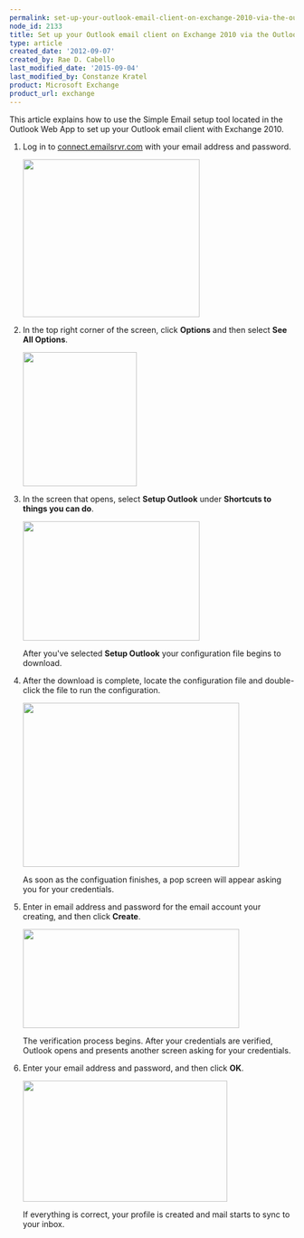 ```yaml
---
permalink: set-up-your-outlook-email-client-on-exchange-2010-via-the-outlook-web-app/
node_id: 2133
title: Set up your Outlook email client on Exchange 2010 via the Outlook Web App
type: article
created_date: '2012-09-07'
created_by: Rae D. Cabello
last_modified_date: '2015-09-04'
last_modified_by: Constanze Kratel
product: Microsoft Exchange
product_url: exchange
---
```


This article explains how to use the Simple Email setup tool located in
the Outlook Web App to set up your Outlook email client with Exchange
2010.

1.  Log in to [connect.emailsrvr.com](http://connect.emailsrvr.com) with
    your email address and password.

    <img src="{% asset_path exchange/set-up-your-outlook-email-client-on-exchange-2010-via-the-outlook-web-app/2133.1b.png %}" width="312" height="279" />

2.  In the top right corner of the screen, click **Options** and then
    select **See All Options**.

    <img src="{% asset_path exchange/set-up-your-outlook-email-client-on-exchange-2010-via-the-outlook-web-app/2133.2a_1.png %}" width="201" height="237" />

3.  In the screen that opens, select **Setup Outlook** under **Shortcuts
    to things you can do**.

    <img src="{% asset_path exchange/set-up-your-outlook-email-client-on-exchange-2010-via-the-outlook-web-app/2133.3a.png %}" width="312" height="211" />

    After you've selected **Setup Outlook** your configuration file
    begins to download.

4.  After the download is complete, locate the configuration file and
    double-click the file to run the configuration.

    <img src="{% asset_path exchange/set-up-your-outlook-email-client-on-exchange-2010-via-the-outlook-web-app/2133.4a.png %}" width="382" height="290" />

    As soon as the configuation finishes, a pop screen will appear
    asking you for your credentials.

5.  Enter in email address and password for the email account your
    creating, and then click **Create**.

    <img src="{% asset_path exchange/set-up-your-outlook-email-client-on-exchange-2010-via-the-outlook-web-app/2133.5b.png %}" width="382" height="175" />

    The verification process begins. After your credentials are
    verified, Outlook opens and presents another screen asking for your
    credentials.

6.  Enter your email address and password, and then click **OK**.

    <img src="{% asset_path exchange/set-up-your-outlook-email-client-on-exchange-2010-via-the-outlook-web-app/2133.6a.png %}" width="361" height="214" />

    If everything is correct, your profile is created and mail starts to
    sync to your inbox.



